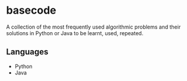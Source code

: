 basecode
========

A collection of the most frequently used algorithmic problems and their solutions in Python or Java to be learnt, used, repeated.

## Languages
- Python
- Java
